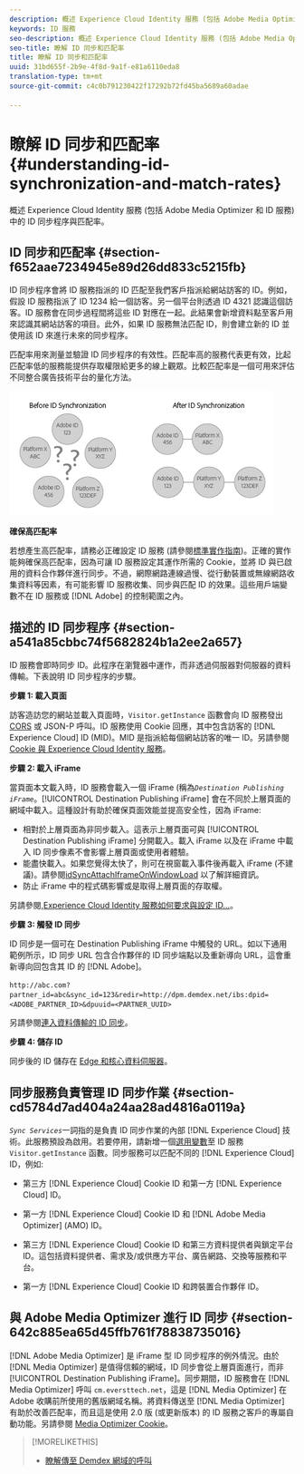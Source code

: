 ```yaml
---
description: 概述 Experience Cloud Identity 服務 (包括 Adobe Media Optimizer 和 ID 服務) 中的 ID 同步程序與匹配率。
keywords: ID 服務
seo-description: 概述 Experience Cloud Identity 服務 (包括 Adobe Media Optimizer 和 ID 服務) 中的 ID 同步程序與匹配率。
seo-title: 瞭解 ID 同步和匹配率
title: 瞭解 ID 同步和匹配率
uuid: 31bd655f-2b9e-4f8d-9a1f-e81a6110eda8
translation-type: tm+mt
source-git-commit: c4c0b791230422f17292b72fd45ba5689a60adae

---
```



# 瞭解 ID 同步和匹配率{#understanding-id-synchronization-and-match-rates}

概述 Experience Cloud Identity 服務 (包括 Adobe Media Optimizer 和 ID 服務) 中的 ID 同步程序與匹配率。

## ID 同步和匹配率 {#section-f652aae7234945e89d26dd833c5215fb}

ID 同步程序會將 ID 服務指派的 ID 匹配至我們客戶指派給網站訪客的 ID。例如，假設 ID 服務指派了 ID 1234 給一個訪客。另一個平台則透過 ID 4321 認識這個訪客。ID 服務會在同步過程間將這些 ID 對應在一起。此結果會新增資料點至客戶用來認識其網站訪客的項目。此外，如果 ID 服務無法匹配 ID，則會建立新的 ID 並使用該 ID 來進行未來的同步程序。

匹配率用來測量並驗證 ID 同步程序的有效性。匹配率高的服務代表更有效，比起匹配率低的服務能提供存取權限給更多的線上觀眾。比較匹配率是一個可用來評估不同整合廣告技術平台的量化方法。

![](assets/idsync2.png)

**確保高匹配率**

若想產生高匹配率，請務必正確設定 ID 服務 (請參閱[標準實作指南](../implementation-guides/standard.md#concept-89cd0199a9634fc48644f2d61e3d2445))。正確的實作能夠確保高匹配率，因為可讓 ID 服務設定其運作所需的 Cookie，並將 ID 與已啟用的資料合作夥伴進行同步。不過，網際網路連線過慢、從行動裝置或無線網路收集資料等因素，有可能影響 ID 服務收集、同步與匹配 ID 的效果。這些用戶端變數不在 ID 服務或 [!DNL Adobe] 的控制範圍之內。

## 描述的 ID 同步程序 {#section-a541a85cbbc74f5682824b1a2ee2a657}

ID 服務會即時同步 ID。此程序在瀏覽器中運作，而非透過伺服器對伺服器的資料傳輸。下表說明 ID 同步程序的步驟。

**步驟 1: 載入頁面**

訪客造訪您的網站並載入頁面時，`Visitor.getInstance` 函數會向 ID 服務發出 [CORS](../reference/cors.md#concept-6c280446990d46d88ba9da15d2dcc758) 或 JSON-P 呼叫。ID 服務使用 Cookie 回應，其中包含訪客的 [!DNL Experience Cloud] ID (MID)。MID 是指派給每個網站訪客的唯一 ID。另請參閱 [Cookie 與 Experience Cloud Identity 服務](../introduction/cookies.md)。

**步驟 2: 載入 iFrame**

當頁面本文載入時，ID 服務會載入一個 iFrame (稱為&#x200B;*`Destination Publishing iFrame`*。[!UICONTROL Destination Publishing iFrame] 會在不同於上層頁面的網域中載入。這種設計有助於確保頁面效能並提高安全性，因為 iFrame:

* 相對於上層頁面為非同步載入。這表示上層頁面可與 [!UICONTROL Destination Publishing iFrame] 分開載入。載入 iFrame 以及在 iFrame 中載入 ID 同步像素不會影響上層頁面或使用者體驗。
* 能盡快載入。如果您覺得太快了，則可在視窗載入事件後再載入 iFrame (不建議)。請參閱[idSyncAttachIframeOnWindowLoad](../library/function-vars/idsyncattachiframeonwindowload.md#reference-b86b7112e0814a4c82c4e24c158508f4) 以了解詳細資訊。
* 防止 iFrame 中的程式碼影響或是取得上層頁面的存取權。

另請參閱,[Experience Cloud Identity 服務如何要求與設定 ID...](../introduction/id-request.md#concept-2caacebb1d244402816760e9b8bcef6a)。

**步驟 3: 觸發 ID 同步**

ID 同步是一個可在 Destination Publishing iFrame 中觸發的 URL。如以下通用範例所示，ID 同步 URL 包含合作夥伴的 ID 同步端點以及重新導向 URL，這會重新導向回包含其 ID 的 [!DNL Adobe]。

`http://abc.com?partner_id=abc&sync_id=123&redir=http://dpm.demdex.net/ibs:dpid=<ADOBE_PARTNER_ID>&dpuuid=<PARTNER_UUID>`

另請參閱[連入資料傳輸的 ID 同步](https://marketing.adobe.com/resources/help/en_US/aam/c_id_sync_in.html)。

**步驟 4: 儲存 ID**

同步後的 ID 儲存在 [Edge 和核心資料伺服器](https://marketing.adobe.com/resources/help/en_US/aam/c_compedge.html)。

## 同步服務負責管理 ID 同步作業 {#section-cd5784d7ad404a24aa28ad4816a0119a}

*`Sync Services`*&#x200B;一詞指的是負責 ID 同步作業的內部 [!DNL Experience Cloud] 技術。此服務預設為啟用。若要停用，請新增一個[選用變數](../library/function-vars/disableidsync.md#reference-589d6b489ac64eddb5a7ff758945e414)至 ID 服務 `Visitor.getInstance` 函數。同步服務可以匹配不同的 [!DNL Experience Cloud] ID，例如:

* 第三方 [!DNL Experience Cloud] Cookie ID 和第一方 [!DNL Experience Cloud] ID。

* 第一方 [!DNL Experience Cloud] Cookie ID 和 [!DNL Adobe Media Optimizer] (AMO) ID。

* 第三方 [!DNL Experience Cloud] Cookie ID 和第三方資料提供者與鎖定平台 ID。這包括資料提供者、需求及/或供應方平台、廣告網路、交換等服務和平台。
* 第一方 [!DNL Experience Cloud] Cookie ID 和跨裝置合作夥伴 ID。

## 與 Adobe Media Optimizer 進行 ID 同步 {#section-642c885ea65d45ffb761f78838735016}

[!DNL Adobe Media Optimizer] 是 iFrame 型 ID 同步程序的例外情況。由於 [!DNL Media Optimizer] 是值得信賴的網域，ID 同步會從上層頁面進行，而非 [!UICONTROL Destination Publishing iFrame]。同步期間，ID 服務會在 [!DNL Media Optimizer] 呼叫 `cm.eversttech.net`，這是 [!DNL Media Optimizer] 在 Adobe 收購前所使用的舊版網域名稱。將資料傳送至 [!DNL Media Optimizer] 有助於改善匹配率，而且這是使用 2.0 版 (或更新版本) 的 ID 服務之客戶的專屬自動功能。另請參閱 [Media Optimizer Cookie](https://marketing.adobe.com/resources/help/en_US/whitepapers/cookies/cookies_media_optimizer.html)。

>[!MORELIKETHIS]
>
>* [瞭解傳至 Demdex 網域的呼叫](https://marketing.adobe.com/resources/help/en_US/aam/demdex-calls.html)

